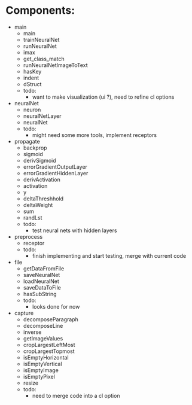 

Components:
============
* main
  * main
  * trainNeuralNet
  * runNeuralNet
  * imax
  * get_class_match
  * runNeuralNetImageToText
  * hasKey
  * indent
  * dStruct
  * todo:
     * want to make visualization (ui ?), need to refine cl options
* neuralNet
  * neuron
  * neuralNetLayer
  * neuralNet
  * todo:
     * might need some more tools, implement receptors
* propagate
  * backprop
  * sigmoid
  * derivSigmoid
  * errorGradientOutputLayer
  * errorGradientHiddenLayer
  * derivActivation
  * activation
  * y
  * deltaThreshhold
  * deltaWeight
  * sum
  * randLst
  * todo:
     * test neural nets with hidden layers
* preprocess
  * receptor
  * todo:
     * finish implementing and start testing, merge with current code
* file
  * getDataFromFile
  * saveNeuralNet
  * loadNeuralNet
  * saveDataToFile
  * hasSubString
  * todo:
     * looks done for now
* capture
  * decomposeParagraph
  * decomposeLine
  * inverse
  * getImageValues
  * cropLargestLeftMost
  * cropLargestTopmost
  * isEmptyHorizontal
  * isEmptyVertical
  * isEmptyImage
  * isEmptyPixel
  * resize
  * todo:
     * need to merge code into a cl option


